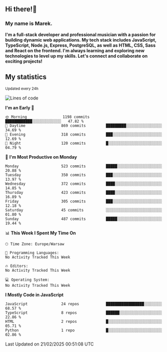 ## Hi there!👋 ##
### My name is Marek. ###

**I'm a full-stack developer and professional musician with a passion for building dynamic web applications. My tech stack includes JavaScript, TypeScript, Node.js, Express, PostgreSQL, as well as HTML, CSS, Sass and React on the frontend. I'm always learning and exploring new technologies to level up my skills. Let's connect and collaborate on exciting projects!**

## My statistics ##
<sub>Updated every 24h</sub>
<!--START_SECTION:waka-->
![Lines of code](https://img.shields.io/badge/From%20Hello%20World%20I%27ve%20Written-110.3%20thousand%20lines%20of%20code-blue)

**I'm an Early 🐤** 

```text
🌞 Morning                1198 commits        ████████████░░░░░░░░░░░░░   47.82 % 
🌆 Daytime                869 commits         █████████░░░░░░░░░░░░░░░░   34.69 % 
🌃 Evening                318 commits         ███░░░░░░░░░░░░░░░░░░░░░░   12.69 % 
🌙 Night                  120 commits         █░░░░░░░░░░░░░░░░░░░░░░░░   04.79 % 
```
📅 **I'm Most Productive on Monday** 

```text
Monday                   523 commits         █████░░░░░░░░░░░░░░░░░░░░   20.88 % 
Tuesday                  350 commits         ███░░░░░░░░░░░░░░░░░░░░░░   13.97 % 
Wednesday                372 commits         ████░░░░░░░░░░░░░░░░░░░░░   14.85 % 
Thursday                 423 commits         ████░░░░░░░░░░░░░░░░░░░░░   16.89 % 
Friday                   305 commits         ███░░░░░░░░░░░░░░░░░░░░░░   12.18 % 
Saturday                 45 commits          ░░░░░░░░░░░░░░░░░░░░░░░░░   01.80 % 
Sunday                   487 commits         █████░░░░░░░░░░░░░░░░░░░░   19.44 % 
```


📊 **This Week I Spent My Time On** 

```text
🕑︎ Time Zone: Europe/Warsaw

💬 Programming Languages: 
No Activity Tracked This Week

🔥 Editors: 
No Activity Tracked This Week

💻 Operating System: 
No Activity Tracked This Week
```

**I Mostly Code in JavaScript** 

```text
JavaScript               24 repos            █████████████████░░░░░░░░   68.57 % 
TypeScript               8 repos             ██████░░░░░░░░░░░░░░░░░░░   22.86 % 
HTML                     2 repos             █░░░░░░░░░░░░░░░░░░░░░░░░   05.71 % 
Python                   1 repo              █░░░░░░░░░░░░░░░░░░░░░░░░   02.86 % 
```




 Last Updated on 21/02/2025 00:51:08 UTC
<!--END_SECTION:waka-->

<!--
**MarekSax/MarekSax** is a ✨ _special_ ✨ repository because its `README.md` (this file) appears on your GitHub profile.

Here are some ideas to get you started:

- 🔭 I’m currently working on ...
- 🌱 I’m currently learning ...
- 👯 I’m looking to collaborate on ...
- 🤔 I’m looking for help with ...
- 💬 Ask me about ...
- 📫 How to reach me: ...
- 😄 Pronouns: ...
- ⚡ Fun fact: ...
-->
